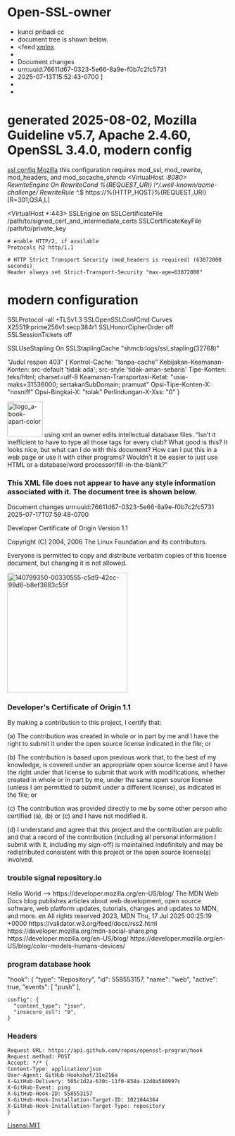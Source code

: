 # Open-SSL-owner
- kunci pribadi cc 
- document tree is shown below.
-  <feed [xmlns](http://www.w3.org/2005/Atom)
-  <title type="text">Personal I-D list of AriesTriputranto RSS Feed</title>
-  <subtitle type="text">Document changes</subtitle>
-  <id>urn:uuid:76611d67-0323-5e66-8a9e-f0b7c2fc5731</id>
-  <updated>2025-07-13T15:52:43-0700</updated> ]
-  <link rel="alternate" type="text/html" hreflang="en" href="https://datatracker.ietf.org/"/>
-  <link rel="self" type="application/atom+xml"               href="https://datatracker.ietf.org/community/personal/aariestriputranto708@gmail.com/feed/"/></feed> 

# generated 2025-08-02, Mozilla Guideline v5.7, Apache 2.4.60, OpenSSL 3.4.0, modern config
 [ssl config Mozilla](https://ssl-config.mozilla.org/#server=apache&version=2.4.60&config=modern&openssl=3.4.0&guideline=5.7)
 this configuration requires mod_ssl, mod_rewrite, mod_headers, and mod_socache_shmcb
<VirtualHost *:8080>
    RewriteEngine On
    RewriteCond %{REQUEST_URI} !^/.well-known/acme-challenge/
    RewriteRule ^.*$ https://%{HTTP_HOST}%{REQUEST_URI} [R=301,QSA,L]
</VirtualHost>

<VirtualHost *:443>
    SSLEngine on
    SSLCertificateFile      /path/to/signed_cert_and_intermediate_certs
    SSLCertificateKeyFile   /path/to/private_key

    # enable HTTP/2, if available
    Protocols h2 http/1.1

    # HTTP Strict Transport Security (mod_headers is required) (63072000 seconds)
    Header always set Strict-Transport-Security "max-age=63072000"
</VirtualHost>

# modern configuration
SSLProtocol             -all +TLSv1.3
SSLOpenSSLConfCmd       Curves X25519:prime256v1:secp384r1
SSLHonorCipherOrder     off
SSLSessionTickets       off

SSLUseStapling On
SSLStaplingCache "shmcb:logs/ssl_stapling(32768)"


"Judul respon 403"
{
   Kontrol-Cache: "tanpa-cache"
   Kebijakan-Keamanan-Konten: src-default 'tidak ada'; src-style 'tidak-aman-sebaris'
   Tipe-Konten: teks/html; charset=utf-8
   Keamanan-Transportasi-Ketat: "usia-maks=31536000; sertakanSubDomain; pramuat"
   Opsi-Tipe-Konten-X: "nosniff"
   Opsi-Bingkai-X: "tolak"
   Perlindungan-X-Xss: "0"
} 

<img width="80" height="80" alt="logo_a-book-apart-color" src="[src](https://github.com/user-attachments/assets/e9d4439a-4d58-4f9f-b720-c24229bbd438)" />
  using xml an owner edits intellectual database files.
“Isn’t it inefficient to have to type all those tags for
every club? What good is this? It looks nice, but what can I
do with this document? How can I put this in a web page or use it with
other programs? Wouldn’t it be easier to just use HTML or a
database/word processor/fill-in-the-blank?”

### This XML file does not appear to have any style information associated with it. The document tree is shown below.
<feed xmlns="http://www.w3.org/2005/Atom">
<title type="text">Personal I-D list of "AriesTriputranto", RSS Feed</title>
<subtitle type="text">Document changes</subtitle>
<id>urn:uuid:76611d67-0323-5e66-8a9e-f0b7c2fc5731</id>
<updated>2025-07-17T07:59:48-0700</updated>
<link rel="alternate" type="text/html" hreflang="en" href="https://datatracker.ietf.org/"/>
<link rel="self" type="application/atom+xml" href="[owner](https://datatracker.ietf.org/community/personal/aariestriputranto708@gmail.com/feed/) "/>
</feed>

Developer Certificate of Origin
Version 1.1

Copyright (C) 2004, 2006 The Linux Foundation and its contributors.

Everyone is permitted to copy and distribute verbatim copies of this
license document, but changing it is not allowed.

<img width="272" height="272" alt="140799350-00330555-c5d9-42cc-99d6-b8ef3683c55f" src="[attachment assets](https://github.com/user-attachments/assets/cf4cba80-c9a6-45bf-8c12-cbf6822bb899) " />

### Developer's Certificate of Origin 1.1

By making a contribution to this project, I certify that:

(a) The contribution was created in whole or in part by me and I
    have the right to submit it under the open source license
    indicated in the file; or

(b) The contribution is based upon previous work that, to the best
    of my knowledge, is covered under an appropriate open source
    license and I have the right under that license to submit that
    work with modifications, whether created in whole or in part
    by me, under the same open source license (unless I am
    permitted to submit under a different license), as indicated
    in the file; or

(c) The contribution was provided directly to me by some other
    person who certified (a), (b) or (c) and I have not modified
    it.

(d) I understand and agree that this project and the contribution
    are public and that a record of the contribution (including all
    personal information I submit with it, including my sign-off) is
    maintained indefinitely and may be redistributed consistent with
    this project or the open source license(s) involved.

### trouble signal repository.io
<?xml version="1.0" encoding="UTF-8"?>
<signal error>
    <warning>
        Hello World
    <!--signal--> </warning> -->
</signal error>
 <rss version="2.0">
<channel>
<title>MDN Blog</title>
<link>https://developer.mozilla.org/en-US/blog/</link>
<description>The MDN Web Docs blog publishes articles about web development, open source software, web platform updates, tutorials, changes and updates to MDN, and more.</description>
<language>en</language>
<copyright>All rights reserved 2023, MDN</copyright>
<lastBuildDate>Thu, 17 Jul 2025 00:25:19 +0000</lastBuildDate>
<docs>https://validator.w3.org/feed/docs/rss2.html</docs>
<image>
<url>https://developer.mozilla.org/mdn-social-share.png</url>
<title>MDN Blog</title>
<link>https://developer.mozilla.org/en-US/blog/</link>
</image>
<item>
<title>Color models for humans and devices</title>
<link>https://developer.mozilla.org/en-US/blog/color-models-humans-devices/</link>
<description>
<![CDATA[ Images help bring more color and life to the web. This post describes how images are represented by humans and on different devices, with details about color spaces and vision theory. ]]>

### program database hook

"hook": {
    "type": "Repository",
    "id": 558553157,
    "name": "web",
    "active": true,
    "events": [
      "push"
    ],

    config": {
      "content_type": "json",
      "insecure_ssl": "0",
    }
### Headers
    
    Request URL: https://api.github.com/repos/openssl-progran/hook
    Request method: POST
    Accept: */* {
    Content-Type: application/json
    User-Agent: GitHub-Hookshot/31e216a
    X-GitHub-Delivery: 505c1d2a-630c-11f0-858a-12d0a580997c
    X-GitHub-Event: ping
    X-GitHub-Hook-ID: 558553157
    X-GitHub-Hook-Installation-Target-ID: 1021044364
    X-GitHub-Hook-Installation-Target-Type: repository
    }

[Lisensi MIT](https://github.com/AriesTriputranto99/Open-SSL-?tab=MIT-1-ov-file)
